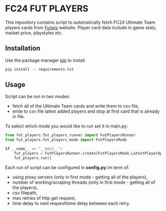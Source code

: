 # FC24 FUT PLAYERS

This repository contains script to automatically fetch FC24 Ultimate Team players cards from [Futwiz](https://www.futwiz.com/en/fc24/) website.
Player card data include in game stats, market price, playstyles etc. 


## Installation

Use the package manager [pip](https://pip.pypa.io/en/stable/) to install.

```bash
pip install -r requirements.txt
```

## Usage
Script can be run in two modes:
* fetch all of the Ultimate Team cards and write them to csv file,
* write to csv file latest added players and stop at first card that is already in file.

To select which mode you would like to run set it in main.py:

```python
from fut_players.fut_players_runner import FutPlayersRunner
from fut_players.fut_players_mode import FutPlayersMode

if __name__ == "__main__":
    fut_players = FutPlayersRunner.create(FutPlayersMode.LatestPlayerUpdate)
    fut_players.run()

```
Each run of script can be configured in **config.py** im term of:
* using proxy servers (only in first mode - getting all of the players),
* number of working/scraping threads (only in first mode - getting all of the players),
* csv filepath,
* max retries of http get request,
* time delay to next request\time delay between each retry.